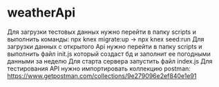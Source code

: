 # weatherApi
Для загрузки тестовых данных нужно перейти в папку scripts и выполнить команды: npx knex migrate:up -> npx knex seed:run
Для загрузки данных с открытого Api нужно перейти в папку scripts и выполнить файл init.js который создаст бд и заполнит ее погодными данными за неделю
Для старта сервера запустить файл index.js
Для тестирования API нужно импортировать коллекцию postman: https://www.getpostman.com/collections/9e279096e2ef840e1e91
